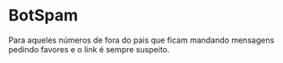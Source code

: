 # BotSpam
Para aqueles números de fora do pais que ficam mandando mensagens pedindo favores e o link é sempre suspeito.
